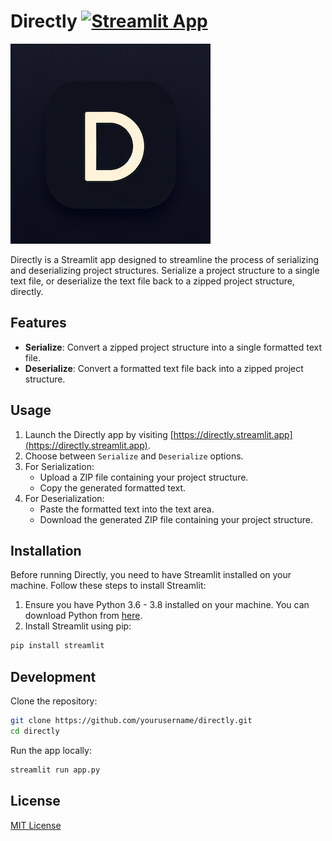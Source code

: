 # Directly [![Streamlit App](https://static.streamlit.io/badges/streamlit_badge_black_white.svg)](https://directly.streamlit.app)
![Directly Icon](icon.png)

Directly is a Streamlit app designed to streamline the process of serializing and deserializing project structures. Serialize a project structure to a single text file, or deserialize the text file back to a zipped project structure, directly.

## Features

- **Serialize**: Convert a zipped project structure into a single formatted text file.
- **Deserialize**: Convert a formatted text file back into a zipped project structure.

## Usage

1. Launch the Directly app by visiting [https://directly.streamlit.app](https://directly.streamlit.app).
2. Choose between `Serialize` and `Deserialize` options.
3. For Serialization:
   - Upload a ZIP file containing your project structure.
   - Copy the generated formatted text.
4. For Deserialization:
   - Paste the formatted text into the text area.
   - Download the generated ZIP file containing your project structure.

## Installation

Before running Directly, you need to have Streamlit installed on your machine. Follow these steps to install Streamlit:

1. Ensure you have Python 3.6 - 3.8 installed on your machine. You can download Python from [here](https://www.python.org/downloads/).
2. Install Streamlit using pip:

```bash
pip install streamlit
```

## Development

Clone the repository:

```bash
git clone https://github.com/yourusername/directly.git
cd directly
```

Run the app locally:

```bash
streamlit run app.py
```

## License

[MIT License](LICENSE)
